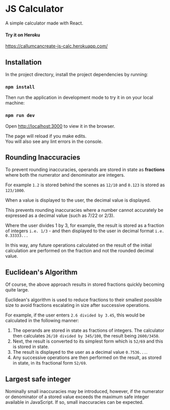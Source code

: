 # JS Calculator

A simple calculator made with React.<br>

#### Try it on Heroku

https://callumcancreate-js-calc.herokuapp.com/

## Installation

In the project directory, install the project dependencies by running:<br>

### `npm install`

Then run the application in development mode to try it in on your local machine:<br>

### `npm run dev`

Open [http://localhost:3000](http://localhost:3000) to view it in the browser.<br>

The page will reload if you make edits.<br>
You will also see any lint errors in the console.<br>

## Rounding Inaccuracies

To prevent rounding inaccuracies, operands are stored in state as <b>fractions</b> where both the numerator and denominator are integers.<br>

For example `1.2` is stored behind the scenes as `12/10` and `0.123` is stored as `123/1000`.<br>

When a value is displayed to the user, the decimal value is displayed.<br>

This prevents rounding inaccuracies where a number cannot accurately be expressed as a decimal value (such as 7/22 or 2/3).<br>

Where the user divides 1 by 3, for example, the result is stored as a fraction of integers `i.e. 1/3` - and then displayed to the user in decimal format `i.e. 0.33333...`<br>

In this way, any future operations calculated on the result of the initial calculation are performed on the fraction and not the rounded decimal value.

## Euclidean's Algorithm

Of course, the above approach results in stored fractions quickly becoming quite large. <br>

Euclidean's algorithm is used to reduce fractions to their smallest possible size to avoid fractions escalating in size after successive operations. <br>

For example, if the user enters `2.6 divided by 3.45`, this would be calculated in the following manner: <br>

1. The operands are stored in state as fractions of integers. The calculator then calculates `26/10 divided by 345/100`, the result being `2600/3450`.
2. Next, the result is converted to its simplest form which is `52/69` and this is stored in state.
3. The result is displayed to the user as a decimal value `0.7536...`.
4. Any successive operations are then performed on the result, as stored in state, in its fractional form `52/69`.

## Largest safe integer

Nominally small inaccuracies may be introduced, however, if the numerator or denominator of a stored value exceeds the maximum safe integer available in JavaScript. If so, small inaccuracies can be expected.<br>

